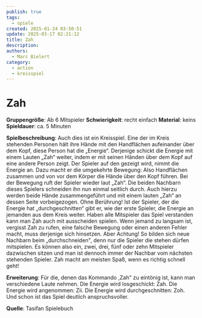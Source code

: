 ```yaml
---
publish: true
tags:
  - spiele
created: 2025-01-24 03:50:51
update: 2025-03-17 02:21:12
title: Zah
description: 
authors:
  - Marc Bielert
category:
  - action
  - kreisspiel
---
```


# Zah

**Gruppengröße**: Ab 6 Mitspieler
**Schwierigkeit**: recht einfach
**Material**: keins
**Spieldauer**: ca. 5 Minuten

**Spielbeschreibung**:
Auch dies ist ein Kreisspiel. Eine der im Kreis stehenden Personen hält ihre Hände mit den Handflächen aufeinander über dem Kopf, diese Person hat die „Energie“. Derjenige schickt die Energie mit einem Lauten „Zah“ weiter, indem er mit seinen Händen über dem Kopf auf eine andere Person zeigt. Der Spieler auf den gezeigt wird, nimmt die Energie an. Dazu macht er die umgekehrte Bewegung: Also Handflächen zusammen und von vor dem Körper die Hände über den Kopf führen. Bei der Bewegung ruft der Spieler wieder laut „Zah“. Die beiden Nachbarn dieses Spielers schneiden ihn nun einmal seitlich durch. Auch hierzu werden beide Hände zusammengeführt und mit einem lauten „Zah“ an dessen Seite vorbeigezogen. Ohne Berührung! Ist der Spieler, der die Energie hat „durchgeschnitten“ gibt er, wie der erste Spieler, die Energie an jemanden aus dem Kreis weiter. Haben alle Mitspieler das Spiel verstanden kann man Zah auch mit ausscheiden spielen. Wenn jemand zu langsam ist, vergisst Zah zu rufen, eine falsche Bewegung oder einen anderen Fehler macht, muss derjenige sich hinsetzen. Aber Achtung! So bilden sich neue Nachbarn beim „durchschneiden", denn nur die Spieler die stehen dürfen mitspielen. Es können also ein, zwei, drei, fünf oder zehn Mitspieler dazwischen sitzen und man ist dennoch immer der Nachbar vom nächsten stehenden Spieler. Zah macht am meisten Spaß, wenn es richtig schnell geht!

**Erweiterung**:
Für die, denen das Kommando ,Zah" zu eintönig ist, kann man verschiedene Laute nehmen. Die Energie wird losgeschickt: Zah. Die Energie wird angenommen: Zii. Die Energie wird durchgeschnitten: Zoh. Und schon ist das Spiel deutlich anspruchsvoller.

**Quelle**:
Tasifan Spielebuch